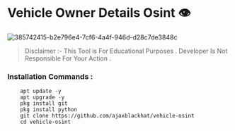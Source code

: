 # Vehicle Owner Details Osint 👁️
![385742415-b2e796e4-7cf6-4a4f-946d-d28c7de3848c](https://github.com/user-attachments/assets/875831f1-efde-4df0-9707-0b1122f952d6)

> Disclaimer :- This Tool is For Educational Purposes . Developer Is Not Responsible For Your Action . 

### Installation Commands : 
        apt update -y
        apt upgrade -y
        pkg install git 
        pkg install python
        git clone https://github.com/ajaxblackhat/vehicle-osint
        cd vehicle-osint

